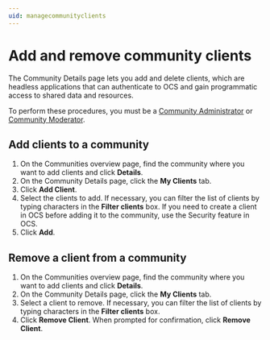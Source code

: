 ```yaml
---
uid: managecommunityclients
---
```


# Add and remove community clients

The Community Details page lets you add and delete clients, which are headless applications that can authenticate to OCS and gain programmatic access to shared data and resources.

To perform these procedures, you must be a [Community Administrator](xref:communityroles#community-administrator) or [Community Moderator](xref:communityroles#community-moderator).

## Add clients to a community

1. On the Communities overview page, find the community where you want to add clients and click **Details**.
2. On the Community Details page, click the **My Clients** tab.
3. Click **Add Client**.
4. Select the clients to add. If necessary, you can filter the list of clients by typing characters in the **Filter clients** box. If you need to create a client in OCS before adding it to the community, use the Security feature in OCS.
5. Click **Add**.

## Remove a client from a community

1. On the Communities overview page, find the community where you want to add clients and click **Details**.
2. On the Community Details page, click the **My Clients** tab.
3. Select a client to remove.  If necessary, you can filter the list of clients by typing characters in the **Filter clients** box. 
4. Click **Remove Client**.  When prompted for confirmation, click **Remove Client**.